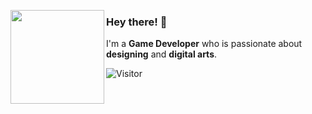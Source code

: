 <p align="center">
  <img align="left" width=150px height=150px src="https://cdnb.artstation.com/p/assets/images/images/043/301/895/large/yunus-emre-1080keskin.jpg">

  ### Hey there! 👋

  I'm a **Game Developer** who is passionate about **designing** and **digital arts**.

  ![Visitor](https://visitor-badge.laobi.icu/badge?page_id=YuunsGit)
